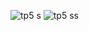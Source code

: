 ![tp5 s](https://github.com/user-attachments/assets/8a47116e-3d25-4d56-a268-7eb3b337d16c)
![tp5 ss](https://github.com/user-attachments/assets/11e86ecc-ad5d-4ddc-9b29-0e96a228774b)
